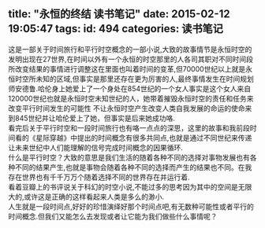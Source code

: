 title: "永恒的终结 读书笔记"
date: 2015-02-12 19:05:47
tags:
id: 494
categories: 读书笔记
---

<div>这是一部关于时间旅行和平行时空概念的一部小说,大致的故事情节是永恒时空的发明出现在27世界,在时间以外有一个永恒的时空那里的人各司其职对不同时间段所改变结果的事情进行调整这在里面也叫着时间的变革,但70000世纪以上就是永恒时空所未知的区域,但事实是那里还存在更为厉害的人,最终事情发生在时间规划师安德鲁.哈伦身上她爱上了一个身处在854世纪的一个女人事实是这个女人来自120000世纪也就是永恒时空未知世纪的人，她带着摧毁永恒时空的责任和任务来改变平行时间发生的可能性 不让永恒时空产生改变人类自我发展的命运的使命来到845世纪并让哈伦爱上了她，但事实是后来她成功咯.</div>
<!--more-->
<div>看完后关于平行时空和一段时间旅行也有咯一点点的深思，这里的故事和我前段时间看的《星际穿越》中提出的时间概念有很多共同点,也就是通过不同世纪来传递让未来世纪中人们能理解的信号完成时间概念的因果循环.</div>
<div></div>
<div>什么是平行时空？大致的意思是我们生活的随着各种不同的选择对事物发展也有各种不同的结果产生,也就是事物会随着各种不同的选择而产生的结果也不同。在我存在世界也有千千万万个随着选择不同的世界存在并运行着.</div>
<div></div>
<div>看着豆瓣上的书评说关于科幻的时空小说,不能过多的思考因为其中的空间是无限大的,或许这是正确的这样看起来人类是多么的渺小.</div>
<div></div>
<div>人生就是一段时间点,好好的珍惜演绎好那个时间点吧,有无数种可能性或者平行的时间概念.但我们又能怎么去发现或者让它能为我们做些什么事情呢？</div>